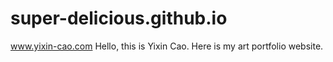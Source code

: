 # super-delicious.github.io
www.yixin-cao.com
Hello, this is Yixin Cao. Here is my art portfolio website.
